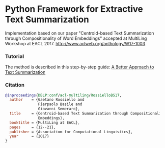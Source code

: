 # Python Framework for Extractive Text Summarization
Implementation based on our paper "Centroid-based Text Summarization through Compositionality of Word Embeddings" accepted at MultiLing Workshop at EACL 2017. http://www.aclweb.org/anthology/W17-1003

### Tutorial
The method is described in this step-by-step guide: [A Better Approach to Text Summarization](https://towardsdatascience.com/a-better-approach-to-text-summarization-d7139b571439)

### Citation
```bibtex
@inproceedings{DBLP:conf/acl-multiling/RossielloBS17,
  author    = {Gaetano Rossiello and
               Pierpaolo Basile and
               Giovanni Semeraro},
  title     = {Centroid-based Text Summarization through Compositionality of Word
               Embeddings},
  booktitle = {MultiLing at EACL},
  pages     = {12--21},
  publisher = {Association for Computational Linguistics},
  year      = {2017}
}
```

